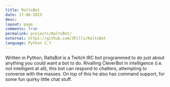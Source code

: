 ```yaml
---
title: RaltsBot
date: 17-06-2015
desc:
layout: page
comments: true
permalink: projects/RaltsBot/
external: https://github.com/3Pills/RaltsBot
language: Python 2.7
---
```


Written in Python, RaltsBot is a Twitch IRC bot programmed to do just about anything you could want a bot to do. Rivalling CleverBot in intelligence (i.e. not intelligent at all), this bot can respond to chatters, attempting to converse with the masses. On top of this he also has command support, for some fun quirky little chat stuff.
